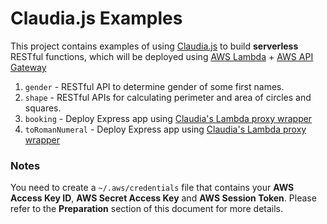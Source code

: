 # Claudia.js Examples
This project contains examples of using [Claudia.js](https://claudiajs.com) to build **serverless** RESTful functions, which will be deployed using  [AWS Lambda](https://aws.amazon.com/lambda/) + [AWS API Gateway](https://aws.amazon.com/api-gateway/)

1. `gender` - RESTful API to determine gender of some first names.
1. `shape` - RESTful APIs for calculating perimeter and area of circles and squares.
1. `booking` - Deploy Express app using [Claudia's Lambda proxy wrapper](https://claudiajs.com/tutorials/serverless-express.html)
1. `toRomanNumeral` - Deploy Express app using [Claudia's Lambda proxy wrapper](https://claudiajs.com/tutorials/serverless-express.html)

### Notes
You need to create a `~/.aws/credentials` file that contains your **AWS Access Key ID**, **AWS Secret Access Key** and **AWS Session Token**.  Please refer to the **Preparation** section of this document for more details.
